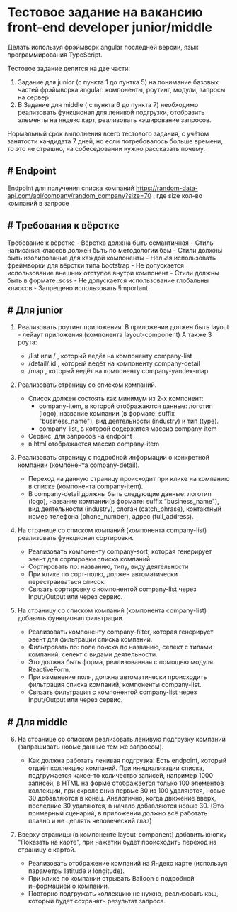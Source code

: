 # Тестовое задание на вакансию front-end developer junior/middle

Делать используя фрэймворк angular последней версии, язык программирования TypeScript.

Тестовое задание делится на две части:
1. Задание для junior (с пункта 1 до пунтка 5) на понимание базовых частей фрэймворка angular: компоненты, роутинг, модули, запросы на сервер
2. В Задание для middle ( с пункта 6 до пункта 7) необходимо реализовать функционал для ленивой подгрузки, отобразить элементы на яндекс карт, реализовать кэширование запросов.

Нормальный срок выполнения всего тестового задания, с учётом занятости кандидата 7 дней, но если потребовалось больше времени, то это не страшно, на собеседовании нужно рассказать почему.

## # Endpoint

Endpoint для получения списка компаний https://random-data-api.com/api/company/random_company?size=70 , где size кол-во компаний в запросе

## # Требования к вёрстке

Требование к вёрстке
	- Вёрстка должна быть семантичная
	- Стиль написания классов должен быть по методологии бэм
	- Стили должны быть изолированые для каждой компоненты
	- Нельзя использовать фреймворки для вёрстки типа bootstrap
	- Не допускается использование внешних отступов внутри компонент
	- Стили должны быть в формате .scss
	- Не допускается использование глобальны классов
	- Запрещено использовать !important

## # Для junior

1. Реализовать роутинг приложения.
	В приложении должен быть layout - лейаут приложения (компонента layout-component)
	А также 3 роута:
	- /list или / , который ведёт на компоненту company-list
	- /detail/:id , который ведёт на компоненту company-detail
	- /map , который ведёт на компоненту company-yandex-map

2. Реализовать страницу со списком компаний.
	- Список должен состоять как минимум из 2-х компонент:
		- company-item, в которой отображаются данные: логотип (logo), название компании (в формате: suffix "business_name"), вид деятельности (industry) и тип (type).
		- company-list, в которой содержится массив company-item
	- Сервис, для запросов на endpoint
	- в html отображается массив company-item
	
3. Реализовать страницу с подробной информации о конкретной компании (компонента company-detail).
	- Переход на данную страницу происходит при клике на компанию в списке (компонента company-item).
	- В company-detail должны быть следующие данные: логотип (logo), название компании(в формате: suffix "business_name"), вид деятельности (industry), слоган (catch_phrase), контактный номер телефона (phone_number), адрес (full_address).
	
4. На странице со списком компаний (компонента company-list) реализовать функционал сортировки.
	- Реализовать компоненту company-sort, которая генерирует эвент для сортировки списка компаний.
	- Сортировать по: названию, типу, виду деятельности
	- При клике по сорт-полю, должен автоматически перестраиваться список.
	- Связать сортировку с компонентой company-list через Input/Output или через сервис.

5.  На страницу со списком компаний (компонента company-list) добавить функционал фильтрации.
	- Реализовать компоненту company-filter, которая генерирует эвент для фильтрации списка компаний.
	- Фильтровать по: поле поиска по названию, селект с типами компаний, селект с видами деятельности.
	- Это должна быть форма, реализованная с помощью модуля ReactiveForm.
	- При изменение поля, должна автоматически происходить фильтрация списка компаний, компоненты company-list.
	- Связать фильтрация с компонентой company-list через Input/Output или через сервис.

## # Для middle

6. На странице со списком реализовать ленивую подгрузку компаний (запрашивать новые данные тем же запросом).
	- 	Как должна работать ленивая подгрузка:
Есть endpoint, который отдаёт коллекцию компаний. При инициализации списка, подгружается какое-то количество записей, например 1000 записей, в HTML на форме отображается только 100 элементов коллекции, при скроле вниз первые 30 из 100 удаляются, новые 30 добавляются в конец. Аналогично, когда движение вверх,  последние 30 удаляются, в начало добавляются новые 30. (Это примерный сценарий, в приложении должно всё работать плавно и не цеплять человеческий глаз)

7. Вверху страницы (в компоненте layout-component) добавить кнопку "Показать на карте", при нажатии будет происходить переход на страницу с картой.
	- 	Реализовать отображение компаний на Яндекс карте (используя параметры latitude и longitude).
	- 	При клике по компании отрывать Balloon с подробной информацией о компании.
	- 	Повторно подгружать коллекцию не нужно, реализовать кэш, который будет сохранять результат запроса.

